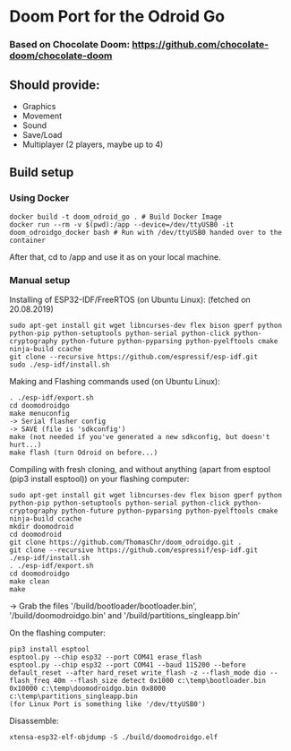# Doom Port for the Odroid Go
### Based on Chocolate Doom: https://github.com/chocolate-doom/chocolate-doom

## Should provide:
- Graphics
- Movement
- Sound
- Save/Load
- Multiplayer (2 players, maybe up to 4)

## Build setup
### Using Docker
```
docker build -t doom_odroid_go . # Build Docker Image
docker run --rm -v $(pwd):/app --device=/dev/ttyUSB0 -it doom_odroidgo_docker bash # Run with /dev/ttyUSB0 handed over to the container
```
After that, cd to /app and use it as on your local machine.

### Manual setup
Installing of ESP32-IDF/FreeRTOS (on Ubuntu Linux):
(fetched on 20.08.2019)
```
sudo apt-get install git wget libncurses-dev flex bison gperf python python-pip python-setuptools python-serial python-click python-cryptography python-future python-pyparsing python-pyelftools cmake ninja-build ccache
git clone --recursive https://github.com/espressif/esp-idf.git
sudo ./esp-idf/install.sh
```

Making and Flashing commands used (on Ubuntu Linux): 
```
. ./esp-idf/export.sh
cd doomodroidgo
make menuconfig
-> Serial flasher config
-> SAVE (file is 'sdkconfig')
make (not needed if you've generated a new sdkconfig, but doesn't hurt...)
make flash (turn Odroid on before...)
```

Compiling with fresh cloning, and without anything (apart from esptool (pip3 install esptool)) on your flashing computer:
```
sudo apt-get install git wget libncurses-dev flex bison gperf python python-pip python-setuptools python-serial python-click python-cryptography python-future python-pyparsing python-pyelftools cmake ninja-build ccache
mkdir doomodroid
cd doomodroid
git clone https://github.com/ThomasChr/doom_odroidgo.git .
git clone --recursive https://github.com/espressif/esp-idf.git
./esp-idf/install.sh
. ./esp-idf/export.sh
cd doomodroidgo
make clean
make
```
-> Grab the files '/build/bootloader/bootloader.bin', '/build/doomodroidgo.bin' and '/build/partitions_singleapp.bin'

On the flashing computer:
```
pip3 install esptool
esptool.py --chip esp32 --port COM41 erase_flash
esptool.py --chip esp32 --port COM41 --baud 115200 --before default_reset --after hard_reset write_flash -z --flash_mode dio --flash_freq 40m --flash_size detect 0x1000 c:\temp\bootloader.bin 0x10000 c:\temp\doomodroidgo.bin 0x8000 c:\temp\partitions_singleapp.bin
(for Linux Port is something like '/dev/ttyUSB0')
```

Disassemble:
```
xtensa-esp32-elf-objdump -S ./build/doomodroidgo.elf
```
